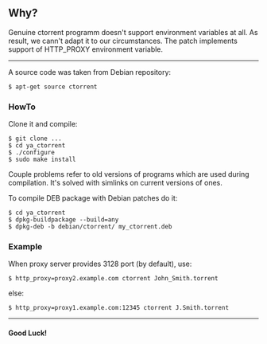## Why?
Genuine ctorrent programm doesn't support environment variables at all. As result, we cann't adapt it to our circumstances. The patch implements support of HTTP_PROXY environment variable.
___
A source code was taken from Debian repository:
```Shell
$ apt-get source ctorrent
```
### HowTo
Clone it and compile:
```Shell
$ git clone ...
$ cd ya_ctorrent
$ ./configure
$ sudo make install
```
Couple problems refer to old versions of programs which are used during compilation. It's solved with simlinks on current versions of ones.

To compile DEB package with Debian patches do it:
```Shell
$ cd ya_ctorrent
$ dpkg-buildpackage --build=any
$ dpkg-deb -b debian/ctorrent/ my_ctorrent.deb
```
### Example
When proxy server provides 3128 port (by default), use:
```Shell
$ http_proxy=proxy2.example.com ctorrent John_Smith.torrent
```
else:
```Shell
$ http_proxy=proxy1.example.com:12345 ctorrent J.Smith.torrent
```
___
#### Good Luck!
